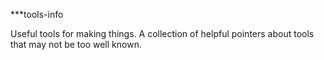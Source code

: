***tools-info

Useful tools for making things. A collection of helpful pointers about tools that may not be too well known.
